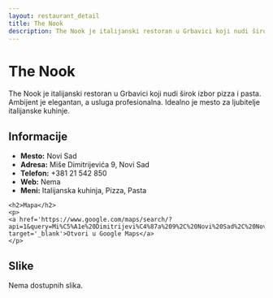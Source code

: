 ```yaml
---
layout: restaurant_detail
title: The Nook
description: The Nook je italijanski restoran u Grbavici koji nudi širok izbor pizza i pasta. Ambijent je elegantan, a usluga profesionalna. Idealno je mesto za ljubitelje italijanske kuhinje.
---
```


# The Nook
<p class="description">The Nook je italijanski restoran u Grbavici koji nudi širok izbor pizza i pasta. Ambijent je elegantan, a usluga profesionalna. Idealno je mesto za ljubitelje italijanske kuhinje.</p>

<div class="left-column text-content">
    <h2>Informacije</h2>
    <ul>
        <li><strong>Mesto:</strong> Novi Sad</li>
        <li><strong>Adresa:</strong> Miše Dimitrijevića 9, Novi Sad</li>
        <li><strong>Telefon:</strong> +381 21 542 850</li>
        <li><strong>Web:</strong> Nema</li>
        <li><strong>Meni:</strong> Italijanska kuhinja, Pizza, Pasta</li>
    </ul>

    <h2>Mapa</h2>
    <p>
    <a href='https://www.google.com/maps/search/?api=1&query=Mi%C5%A1e%20Dimitrijevi%C4%87a%209%2C%20Novi%20Sad%2C%20Novi%20Sad' target='_blank'>Otvori u Google Maps</a>
    </p>
</div>

<div class="right-column">
    <h2>Slike</h2>
    <div class="images-grid">
<p>Nema dostupnih slika.</p>
    </div>
</div>